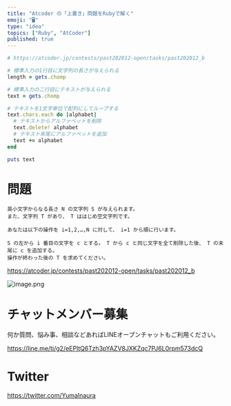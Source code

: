 ```yaml
---
title: "Atcoder の「上書き」問題をRubyで解く"
emoji: "🖥"
type: "idea"
topics: ["Ruby", "AtCoder"]
published: true
---
```


```rb
# https://atcoder.jp/contests/past202012-open/tasks/past202012_b

# 標準入力の1行目に文字列の長さが与えられる
length = gets.chomp

# 標準入力の二行目にテキストが与えられる
text = gets.chomp

# テキストを1文字単位で配列にしてループする
text.chars.each do |alphabet|
  # テキストからアルファベットを削除
  text.delete! alphabet
  # テキスト末尾にアルファベットを追加
  text += alphabet
end

puts text

```

# 問題

```
英小文字からなる長さ N の文字列 S が与えられます。
また、文字列 T があり、 T ははじめ空文字列です。

あなたは以下の操作を i=1,2,…,N に対して、 i=1 から順に行います。

S の左から i 番目の文字を c とする。 T から c と同じ文字を全て削除した後、 T の末尾に c を追加する。
操作が終わった後の T を求めてください。
```

https://atcoder.jp/contests/past202012-open/tasks/past202012_b

![image.png](https://qiita-image-store.s3.ap-northeast-1.amazonaws.com/0/89618/5acafb46-8750-d455-f3d9-0e5c37a4f32a.png)











<!-- Update From Qiita API -->

# チャットメンバー募集


何か質問、悩み事、相談などあればLINEオープンチャットもご利用ください。

https://line.me/ti/g2/eEPltQ6Tzh3pYAZV8JXKZqc7PJ6L0rpm573dcQ





# Twitter


https://twitter.com/YumaInaura


<!-- Update From Qiita API -->


